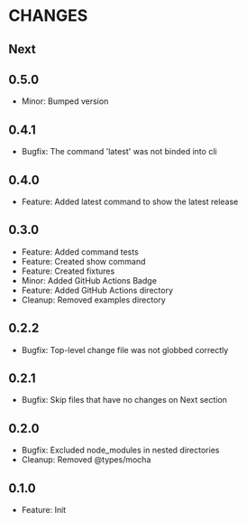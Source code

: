 # CHANGES

## Next

## 0.5.0

- Minor: Bumped version

## 0.4.1

- Bugfix: The command 'latest' was not binded into cli

## 0.4.0

- Feature: Added latest command to show the latest release

## 0.3.0

- Feature: Added command tests
- Feature: Created show command
- Feature: Created fixtures
- Minor: Added GitHub Actions Badge
- Feature: Added GitHub Actions directory
- Cleanup: Removed examples directory

## 0.2.2

- Bugfix: Top-level change file was not globbed correctly

## 0.2.1

- Bugfix: Skip files that have no changes on Next section

## 0.2.0

- Bugfix: Excluded node_modules in nested directories
- Cleanup: Removed @types/mocha

## 0.1.0

- Feature: Init
